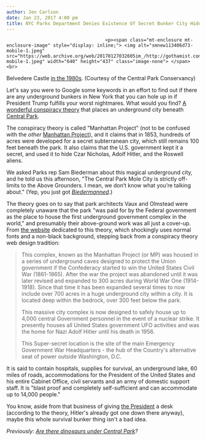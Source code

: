 ```yaml
---
author: Jen Carlson
date: Jan 23, 2017 4:00 pm
title: NYC Parks Department Denies Existence Of Secret Bunker City Hidden Under Central Park
---
```


	
										<p><span class="mt-enclosure mt-enclosure-image" style="display: inline;"> <img alt="smnew113406d73-mobile-1.jpeg" src="https://web.archive.org/web/20170127032605im_/http://gothamist.com/attachments/arts_jen/smnew113406d73-mobile-1.jpeg" width="640" height="437" class="image-none"> </span><br>
<span class="photo_caption">Belvedere Castle <a href="https://web.archive.org/web/20170127032605/http://gothamist.com/2015/01/06/central_park_1980s_photos.php#photo-1">in the 1980s</a>. (Courtesy of the Central Park Conservancy)</span></p>

<p>Let&apos;s say you were to Google some keywords in an effort to find out if there are any underground bunkers in New York that you can hole up in if President Trump fulfills your worst nightmares. What would you find? <a href="https://web.archive.org/web/20170127032605/http://centralpark-ny.us/">A wonderful conspiracy theory</a> that places an underground city beneath <a href="https://web.archive.org/web/20170127032605/http://gothamist.com/tags/centralpark">Central Park</a>. </p>

<p>The conspiracy theory is called &quot;Manhattan Project&quot; (not to be confused with the <em>other </em><a href="https://web.archive.org/web/20170127032605/https://en.wikipedia.org/wiki/Manhattan_Project">Manhattan Project</a>), and it claims that in 1853, hundreds of acres were developed for a secret subterranean city, which still remains 100 feet beneath the park. It also claims that the U.S. government kept it a secret, and used it to hide Czar Nicholas, Adolf Hitler, and the Roswell aliens. </p>

<p>We asked Parks rep Sam Biederman about this magical underground city, and he told us this afternoon, &quot;The Central Park Mole City is strictly off-limits to the Above Grounders.  I mean, we don&#x2019;t know what you&#x2019;re talking about.&quot; (Yep, you just got <a href="https://web.archive.org/web/20170127032605/http://gothamist.com/2016/08/18/naked_donald_trump_statue.php#photo-1"><em>Biedermanned</em></a>.)</p>

<p>The theory goes on to say that park architects Vaux and Olmstead were completely unaware that the park &quot;was paid for by the Federal government as the place to house the first underground government complex in the world,&quot; and presumably their above-ground work was all just a cover-up. From <a href="https://web.archive.org/web/20170127032605/http://centralpark-ny.us/">the website</a> dedicated to this theory, which shockingly uses normal fonts and a non-black background, stepping back from a conspiracy theory web design tradition:</p><blockquote>This complex, known as the Manhattan Project (or MP) was housed in a series of underground caves designed to protect the Union government if the Confederacy started to win the United States Civil War (1861-1865). After the war the project was abandoned until it was later revised and expanded to 300 acres during World War One (1914-1918). Since that time it has been expanded several times to now include over 700 acres in a huge underground city within a city. It is located deep within the bedrock, over 300 feet below the park.<p></p>

<p>This massive city complex is now designed to safely house up to 4,000 central Government personnel in the event of a nuclear strike. It presently houses all United States government UFO activities and was the home for Nazi Adolf Hitler until his death in 1956. </p>

<p>This Super-secret location is the site of the main Emergency Government War Headquarters - the hub of the Country&apos;s alternative seat of power outside Washington, D.C.</p></blockquote>It is said to contain hospitals, supplies for survival, an underground lake, 60 miles of roads, accommodations for the President of the United States and his entire Cabinet Office, civil servants and an army of domestic support staff. It is &quot;blast proof and completely self-sufficient and can accommodate up to 14,000 people.&quot; <p></p>

<p>You know, aside from that business of giving <a href="https://web.archive.org/web/20170127032605/http://gothamist.com/tags/donaldtrump">the President</a> a desk (according to the theory, Hitler&apos;s already got one down there anyway), maybe this whole survival bunker thing isn&apos;t a bad idea.</p>

<p><em>Previously: <a href="https://web.archive.org/web/20170127032605/http://gothamist.com/2014/09/23/no_there_are_no_dinosaurs_buried_in.php">Are there dinosaurs under Central Park</a>?</em></p>					
										
									
				